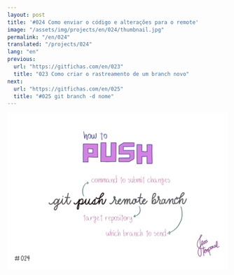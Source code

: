 ```yaml
---
layout: post
title: '#024 Como enviar o código e alterações para o remote'
image: "/assets/img/projects/en/024/thumbnail.jpg"
permalink: "/en/024"
translated: "/projects/024"
lang: "en"
previous:
  url: "https://gitfichas.com/en/023"
  title: "023 Como criar o rastreamento de um branch novo"
next:
  url: "https://gitfichas.com/en/025"
  title: "#025 git branch -d nome"
---
```


<img alt="Chegou a hora de enviar o código para o remote? Use git push remote branch" src="/assets/img/projects/en/024/full.jpg">